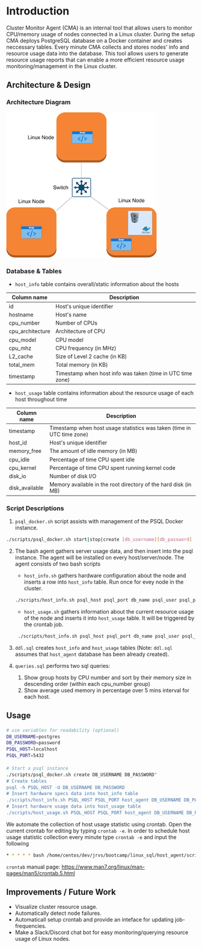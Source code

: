 # Introduction

Cluster Monitor Agent (CMA) is an internal tool that allows users to monitor CPU/memory usage of nodes connected in a Linux cluster.
During the setup CMA deploys PostgreSQL database on a Docker container and creates neccessary tables. Every minute CMA collects and stores 
nodes' info and resource usage data into the database. This tool allows users to generate resource usage reports that
can enable a more efficient resource usage monitoring/management in the Linux cluster.

## Architecture & Design
### Architecture Diagram
![Diagram](./assets/diagram.png)

### Database & Tables
- `host_info` table contains overall/static information about the hosts

| Column name      | Description                                                |
|------------------|------------------------------------------------------------|
| id               | Host's unique identifier                                   |
| hostname         | Host's name                                                |
| cpu_number       | Number of CPUs                                             |
| cpu_architecture | Architecture of CPU                                        |
| cpu_model        | CPU model                                                  |
| cpu_mhz          | CPU frequency (in MHz)                                     |
| L2_cache         | Size of Level 2 cache (in KB)                              |
| total_mem        | Total memory (in KB)                                       |
| timestamp        | Timestamp when host info was taken (time in UTC time zone) |

- `host_usage` table contains information about the resource usage of each host throughout time

| Column name    | Description                                                            |
|----------------|------------------------------------------------------------------------|
| timestamp      | Timestamp when host usage statistics was taken (time in UTC time zone) |
| host_id        | Host's unique identifier                                               |
| memory_free    | The amount of idle memory (in MB)                                      |
| cpu_idle       | Percentage of time CPU spent idle                                      |
| cpu_kernel     | Percentage of time CPU spent running kernel code                       |
| disk_io        | Number of disk I/O                                                     |
| disk_available | Memory available in the root directory of the hard disk (in MB)        |

### Script Descriptions

1. `psql_docker.sh` script assists with management of the PSQL Docker instance.
```bash
./scripts/psql_docker.sh start|stop|create [db_username][db_password]
```
2. The bash agent gathers server usage data, and then insert into the psql instance. The agent will be installed on every host/server/node. 
The agent consists of two bash scripts
    * `host_info.sh` gathers hardware configuration about the node and inserts a row into `host_info` table. 
    Run once for evey node in the cluster.
    
    ```bash
    ./scripts/host_info.sh psql_host psql_port db_name psql_user psql_password
    ```
    * `host_usage.sh` gathers information about the current resource usage of the node and inserts it into `host_usage` table.
     It will be triggered by the crontab job.
   ```bash
    ./scripts/host_info.sh psql_host psql_port db_name psql_user psql_password
    ```

3. `ddl.sql` creates `host_info` and `host_usage` tables (Note: `ddl.sql` assumes that `host_agent` database has been already created).
4. `queries.sql` performs two sql queries:
    1. Show group hosts by CPU number and sort by their memory size in descending order (within each cpu_number group)
    2. Show average used memory in percentage over 5 mins interval for each host.
 
## Usage

```bash
# use variables for readability (optional)
DB_USERNAME=postgres
DB_PASSWORD=password
PSQL_HOST=localhost
PSQL_PORT=5432

# Start a psql instance
./scripts/psql_docker.sh create DB_USERNAME DB_PASSWORD"
# Create tables
psql -h PSQL_HOST -U DB_USERNAME DB_PASSWORD
# Insert hardware specs data into host_info table
./scripts/host_info.sh PSQL_HOST PSQL_PORT host_agent DB_USERNAME DB_PASSWORD
# Insert hardware usage data into host_usage table
./scripts/host_usage.sh PSQL_HOST PSQL_PORT host_agent DB_USERNAME DB_PASSWORD
```

We automate the collection of host usage statistic using crontab.
Open the current crontab for editing by typing `crontab -e`. 
In order to schedule host usage statistic collection every minute type `crontab -e` and input the following

```bash
* * * * * bash /home/centos/dev/jrvs/bootcamp/linux_sql/host_agent/scripts/host_usage.sh localhost 5432 host_agent postgres password > /tmp/host_usage.log
```

`crontab` manual page: https://www.man7.org/linux/man-pages/man5/crontab.5.html

## Improvements / Future Work

- Visualize cluster resource usage.
- Automatically detect node failures.
- Automaticall setup crontab and provide an inteface for updating job-frequencies.
- Make a Slack/Discord chat bot for easy monitoring/querying resource usage of Linux nodes.